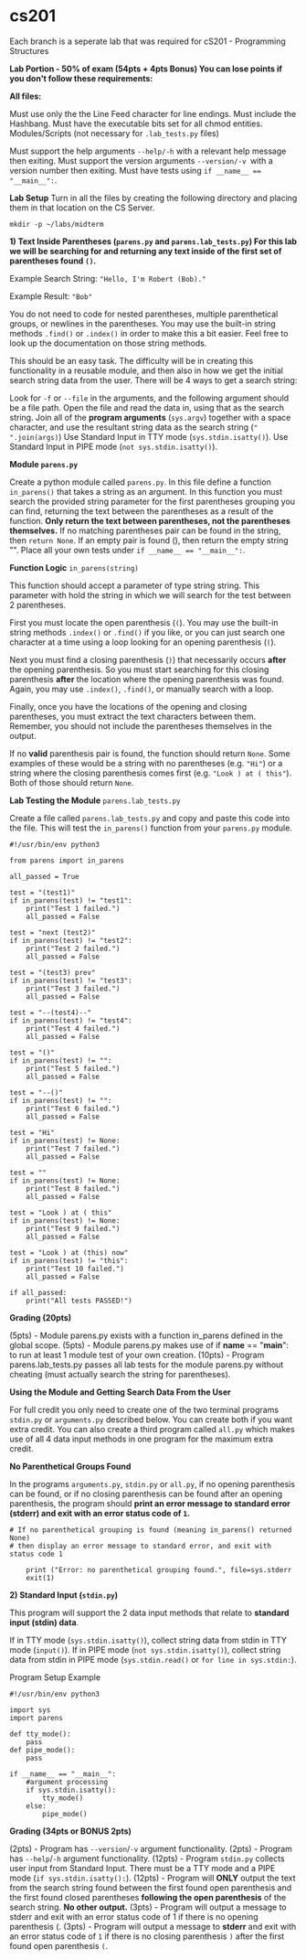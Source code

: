 # cs201

Each branch is a seperate lab that was required for cS201 - Programming Structures

**Lab Portion - 50% of exam (54pts + 4pts Bonus)
You can lose points if you don't follow these requirements:**

**All files:**

Must use only the the Line Feed character for line endings.
Must include the Hashbang.
Must have the executable bits set for all chmod entities.
Modules/Scripts (not necessary for ```.lab_tests.py``` files)

Must support the help arguments ```--help/-h``` with a relevant help message then exiting.
Must support the version arguments ```--version/-v ```with a version number then exiting.
Must have tests using ```if __name__ == "__main__":```.


**Lab Setup**
Turn in all the files by creating the following directory and placing them in that location on the CS Server.
```
mkdir -p ~/labs/midterm
```
**1) Text Inside Parentheses (```parens.py``` and ```parens.lab_tests.py```)
For this lab we will be searching for and returning any text inside of the first set of parentheses found ```()```.**

Example Search String: ```"Hello, I'm Robert (Bob)."```

Example Result: ```"Bob"```

You do not need to code for nested parentheses, multiple parenthetical groups, or newlines in the parentheses. You may use the built-in string methods ```.find()``` or ```.index()``` in order to make this a bit easier. Feel free to look up the documentation on those string methods.

This should be an easy task. The difficulty will be in creating this functionality in a reusable module, and then also in how we get the initial search string data from the user. There will be 4 ways to get a search string:

Look for ```-f``` or ```--file``` in the arguments, and the following argument should be a file path. Open the file and read the data in, using that as the search string.
Join all of the **program arguments** (```sys.argv```) together with a space character, and use the resultant string data as the search string (```" ".join(args)```)
Use Standard Input in TTY mode (```sys.stdin.isatty()```).
Use Standard Input in PIPE mode (```not sys.stdin.isatty()```).


**Module ```parens.py```**

Create a python module called ```parens.py```. In this file define a function ```in_parens()``` that takes a string as an argument. In this function you must search the provided string parameter for the first parentheses grouping you can find, returning the text between the parentheses as a result of the function. **Only return the text between parentheses, not the parentheses themselves.** If no matching parentheses pair can be found in the string, then ```return None```. If an empty pair is found (), then return the empty string "". Place all your own tests under ```if __name__ == "__main__":```.

**Function Logic** ```in_parens(string)```

This function should accept a parameter of type string string. This parameter with hold the string in which we will search for the test between 2 parentheses.

First you must locate the open parenthesis (```(```). You may use the built-in string methods ```.index()``` or ```.find()``` if you like, or you can just search one character at a time using a loop looking for an opening parenthesis (```(```).

Next you must find a closing parenthesis (```)```) that necessarily occurs **after** the opening parenthesis. So you must start searching for this closing parenthesis **after** the location where the opening parenthesis was found. Again, you may use ```.index()```, ```.find()```, or manually search with a loop.

Finally, once you have the locations of the opening and closing parentheses, you must extract the text characters between them. Remember, you should not include the parentheses themselves in the output.

If no **valid** parenthesis pair is found, the function should return ```None```. Some examples of these would be a string with no parentheses (e.g. ```"Hi"```) or a string where the closing parenthesis comes first (e.g. ```"Look ) at ( this"```). Both of those should return ```None```.

**Lab Testing the Module** ```parens.lab_tests.py```

Create a file called ```parens.lab_tests.py``` and copy and paste this code into the file. This will test the ```in_parens()``` function from your ```parens.py``` module.
```
#!/usr/bin/env python3

from parens import in_parens

all_passed = True

test = "(test1)"
if in_parens(test) != "test1":
    print("Test 1 failed.")
    all_passed = False

test = "next (test2)"
if in_parens(test) != "test2":
    print("Test 2 failed.")
    all_passed = False

test = "(test3) prev"
if in_parens(test) != "test3":
    print("Test 3 failed.")
    all_passed = False

test = "--(test4)--"
if in_parens(test) != "test4":
    print("Test 4 failed.")
    all_passed = False

test = "()"
if in_parens(test) != "":
    print("Test 5 failed.")
    all_passed = False

test = "--()"
if in_parens(test) != "":
    print("Test 6 failed.")
    all_passed = False

test = "Hi"
if in_parens(test) != None:
    print("Test 7 failed.")
    all_passed = False

test = ""
if in_parens(test) != None:
    print("Test 8 failed.")
    all_passed = False

test = "Look ) at ( this"
if in_parens(test) != None:
    print("Test 9 failed.")
    all_passed = False

test = "Look ) at (this) now"
if in_parens(test) != "this":
    print("Test 10 failed.")
    all_passed = False

if all_passed:
    print("All tests PASSED!")

```

**Grading (20pts)**

(5pts) - Module parens.py exists with a function in_parens defined in the global scope.
(5pts) - Module parens.py makes use of if __name__ == "__main__": to run at least 1 module test of your own creation.
(10pts) - Program parens.lab_tests.py passes all lab tests for the module parens.py without cheating (must actually search the string for parentheses).

**Using the Module and Getting Search Data From the User**

For full credit you only need to create one of the two terminal programs ```stdin.py``` or ```arguments.py``` described below. You can create both if you want extra credit. You can also create a third program called ```all.py``` which makes use of all 4 data input methods in one program for the maximum extra credit.

**No Parenthetical Groups Found**

In the programs ```arguments.py```, ```stdin.py``` or ```all.py```, if no opening parenthesis can be found, or if no closing parenthesis can be found after an opening parenthesis, the program should **print an error message to standard error (stderr) and exit with an error status code of ```1```.**

```
# If no parenthetical grouping is found (meaning in_parens() returned None)
# then display an error message to standard error, and exit with status code 1

    print ("Error: no parenthetical grouping found.", file=sys.stderr
    exit(1)
```

**2) Standard Input (```stdin.py```)**

This program will support the 2 data input methods that relate to **standard input (stdin) data**.

If in TTY mode (```sys.stdin.isatty()```), collect string data from stdin in TTY mode (```input()```).
If in PIPE mode (```not sys.stdin.isatty()```), collect string data from stdin in PIPE mode (```sys.stdin.read()``` or ```for line in sys.stdin:```).

Program Setup Example
```
#!/usr/bin/env python3

import sys
import parens

def tty_mode():
    pass
def pipe_mode():
    pass
    
if __name__ == "__main__":
    #argument processing
    if sys.stdin.isatty():
        tty_mode()
    else:
        pipe_mode()
````

**Grading (34pts or BONUS 2pts)**

(2pts) - Program has ```--version```/```-v``` argument functionality.
(2pts) - Program has ```--help```/```-h``` argument functionality.
(12pts) - Program ```stdin.py``` collects user input from Standard Input. There must be a TTY mode and a PIPE mode (```if sys.stdin.isatty():```).
(12pts) - Program will **ONLY** output the text from the search string found between the first found open parenthesis and the first found closed parentheses **following the open parenthesis** of the search string. **No other output.**
(3pts) - Program will output a message to stderr and exit with an error status code of 1 if there is no opening parenthesis (.
(3pts) - Program will output a message to **stderr** and exit with an error status code of ```1``` if there is no closing parenthesis ```)``` after the first found open parenthesis ```(```.
